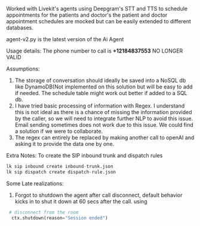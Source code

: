 Worked with Livekit's agents using Deepgram's STT and TTS to schedule appointments for the patients and doctor's 
the patient and doctor appointment schedules are mocked but can be easily extended to different databases.

agent-v2.py is the latest version of the Ai Agent

Usage details:
The phone number to call is 
**+12184837553**  NO LONGER VALID

Assumptions:
1. The storage of conversation should ideally be saved into a NoSQL db like DynamoDB(Not implemented on this solution but will be easy to add if needed. 
The schedule table might work out better if added to a SQL db.
2. I have tried basic processing of information with Regex. I understand this is not ideal as there is a chance of missing the information provided by the caller, so we will need to integrate further NLP to avoid this issue. Email sending sometimes does not work due to this issue. We could find a solution if we were to collaborate.
3. The regex can entirely be replaced by making another call to openAI and asking it to provide the data one by one. 

Extra Notes:
To create the SIP inbound trunk and dispatch rules 
```python
lk sip inbound create inbound-trunk.json
lk sip dispatch create dispatch-rule.json

```
Some Late realizations:
1. Forgot to shutdown the agent after call disconnect, default behavior kicks in to shut it down at 60 secs after the call.
   using
  ```python
   # disconnect from the room
    ctx.shutdown(reason="Session ended")
  ```
